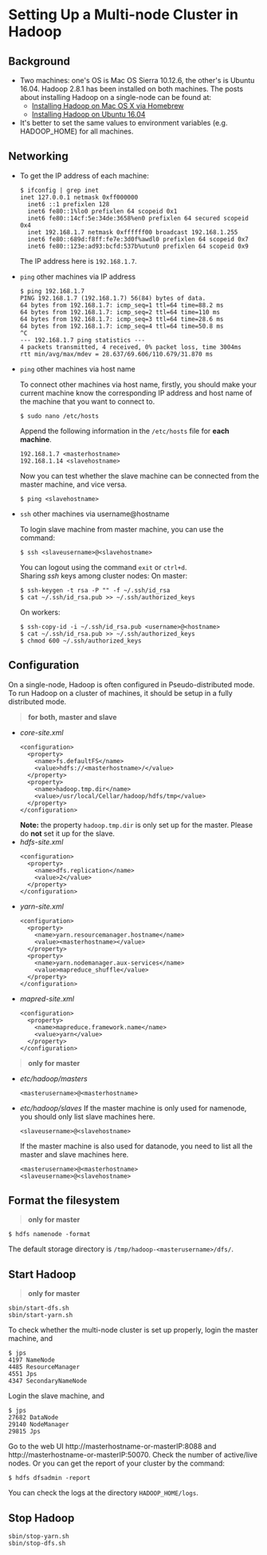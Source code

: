 # Setting Up a Multi-node Cluster in Hadoop
## Background
  * Two machines: one's OS is Mac OS Sierra 10.12.6, the other's is Ubuntu 16.04.
    Hadoop 2.8.1 has been installed on both machines.
    The posts about installing Hadoop on a single-node can be found at:
    - [Installing Hadoop on Mac OS X via Homebrew](../blog/b20171003.md)
    - [Installing Hadoop on Ubuntu 16.04](../blog/b20171009.md)
  * It's better to set the same values to environment variables (e.g. HADOOP_HOME) for all machines.

## Networking
  - To get the IP address of each machine:
    ```
    $ ifconfig | grep inet
    inet 127.0.0.1 netmask 0xff000000
	  inet6 ::1 prefixlen 128
	  inet6 fe80::1%lo0 prefixlen 64 scopeid 0x1
	  inet6 fe80::14cf:5e:34de:3658%en0 prefixlen 64 secured scopeid 0x4
	  inet 192.168.1.7 netmask 0xffffff00 broadcast 192.168.1.255
	  inet6 fe80::689d:f8ff:fe7e:3d0f%awdl0 prefixlen 64 scopeid 0x7
	  inet6 fe80::123e:ad93:bcfd:537b%utun0 prefixlen 64 scopeid 0x9
    ```
    The IP address here is `192.168.1.7`.

  - `ping` other machines via IP address
    ```
    $ ping 192.168.1.7
    PING 192.168.1.7 (192.168.1.7) 56(84) bytes of data.
    64 bytes from 192.168.1.7: icmp_seq=1 ttl=64 time=88.2 ms
    64 bytes from 192.168.1.7: icmp_seq=2 ttl=64 time=110 ms
    64 bytes from 192.168.1.7: icmp_seq=3 ttl=64 time=28.6 ms
    64 bytes from 192.168.1.7: icmp_seq=4 ttl=64 time=50.8 ms
    ^C
    --- 192.168.1.7 ping statistics ---
    4 packets transmitted, 4 received, 0% packet loss, time 3004ms
    rtt min/avg/max/mdev = 28.637/69.606/110.679/31.870 ms
    ```
  - `ping` other machines via host name

    To connect other machines via host name, firstly, you should make your current machine know the corresponding IP address and host name of the machine that you want to connect to.
    ```
    $ sudo nano /etc/hosts
    ```
    Append the following information in the `/etc/hosts` file for **each machine**.
    ```
    192.168.1.7 <masterhostname>
    192.168.1.14 <slavehostname>
    ```
    Now you can test whether the slave machine can be connected from the master machine, and vice versa.
    ```
    $ ping <slavehostname>
    ```
  - `ssh` other machines via username@hostname

    To login slave machine from master machine, you can use the command:
    ```
    $ ssh <slaveusername>@<slavehostname>
    ```
    You can logout using the command `exit` or `ctrl+d`.  
    Sharing *ssh* keys among cluster nodes:
    On master:
    ```
    $ ssh-keygen -t rsa -P "" -f ~/.ssh/id_rsa
    $ cat ~/.ssh/id_rsa.pub >> ~/.ssh/authorized_keys
    ```
    On workers:
    ```
    $ ssh-copy-id -i ~/.ssh/id_rsa.pub <username>@<hostname>
    $ cat ~/.ssh/id_rsa.pub >> ~/.ssh/authorized_keys
    $ chmod 600 ~/.ssh/authorized_keys
    ```

## Configuration
  On a single-node, Hadoop is often configured in Pseudo-distributed mode. To run Hadoop on a cluster of machines, it should be setup in a fully distributed mode.
  > **for both, master and slave**

  - *core-site.xml*
    ```
    <configuration>
      <property>
        <name>fs.defaultFS</name>
        <value>hdfs://<masterhostname>/</value>
      </property>
      <property>
        <name>hadoop.tmp.dir</name>
        <value>/usr/local/Cellar/hadoop/hdfs/tmp</value>
      </property>
    </configuration>
    ```
    **Note:** the property `hadoop.tmp.dir` is only set up for the master. Please do **not** set it up for the slave.
  - *hdfs-site.xml*
    ```
    <configuration>
      <property>
        <name>dfs.replication</name>
        <value>2</value>
      </property>
    </configuration>
    ```
  - *yarn-site.xml*
    ```
    <configuration>
      <property>
        <name>yarn.resourcemanager.hostname</name>
        <value><masterhostname></value>
      </property>
      <property>
        <name>yarn.nodemanager.aux-services</name>
        <value>mapreduce_shuffle</value>
      </property>
    </configuration>
    ```
  - *mapred-site.xml*
    ```
    <configuration>
      <property>
        <name>mapreduce.framework.name</name>
        <value>yarn</value>
      </property>
    </configuration>
    ```
  > **only for master**

  - *etc/hadoop/masters*
    ```
    <masterusername>@<masterhostname>
    ```
  - *etc/hadoop/slaves*
    If the master machine is only used for namenode, you should only list slave machines here.
    ```
    <slaveusername>@<slavehostname>
    ```
    If the master machine is also used for datanode, you need to list all the master and slave machines here.
    ```
    <masterusername>@<masterhostname>
    <slaveusername>@<slavehostname>
    ```

## Format the filesystem
  > **only for master**
  ```
  $ hdfs namenode -format
  ```

  The default storage directory is `/tmp/hadoop-<masterusername>/dfs/`.

## Start Hadoop
  > **only for master**
  ```
  sbin/start-dfs.sh
  sbin/start-yarn.sh
  ```

  To check whether the multi-node cluster is set up properly, login the master machine, and
  ```
  $ jps
  4197 NameNode
  4485 ResourceManager
  4551 Jps
  4347 SecondaryNameNode
  ```
  Login the slave machine, and
  ```
  $ jps
  27682 DataNode
  29140 NodeManager
  29815 Jps
  ```
  Go to the web UI http://masterhostname-or-masterIP:8088 and http://masterhostname-or-masterIP:50070. Check the number of active/live nodes. Or you can get the report of your cluster by the command:
  ```
  $ hdfs dfsadmin -report
  ```
  You can check the logs at the directory `HADOOP_HOME/logs`.

## Stop Hadoop
  ```
  sbin/stop-yarn.sh
  sbin/stop-dfs.sh
  ```
